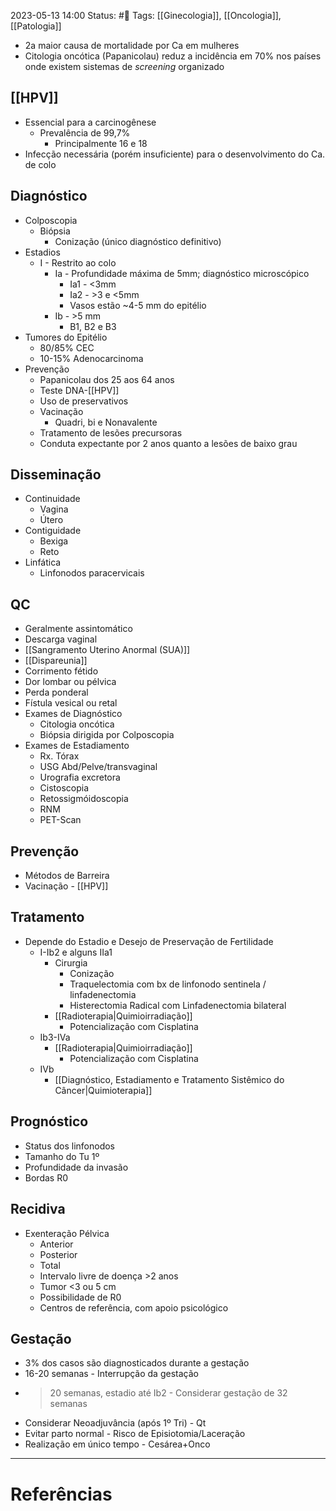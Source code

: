 2023-05-13 14:00
Status: #🌱 
Tags: [[Ginecologia]], [[Oncologia]], [[Patologia]]
<br/>
- 2a maior causa de mortalidade por Ca em mulheres
- Citologia oncótica (Papanicolau) reduz a incidência em 70% nos países onde existem sistemas de _screening_ organizado
## [[HPV]]
- Essencial para a carcinogênese
	- Prevalência de 99,7%
		- Principalmente 16 e 18
- Infecção necessária (porém insuficiente) para o desenvolvimento do Ca. de colo
## Diagnóstico
- Colposcopia
	- Biópsia
		- Conização (único diagnóstico definitivo)
- Estadios
	- I - Restrito ao colo
		- Ia - Profundidade máxima de 5mm; diagnóstico microscópico
			- Ia1 - <3mm
			- Ia2 - >3 e <5mm
			- Vasos estão ~4-5 mm do epitélio
		- Ib - >5 mm
			- B1, B2 e B3
- Tumores do Epitélio
	- 80/85% CEC
	- 10-15% Adenocarcinoma
- Prevenção
	- Papanicolau dos 25 aos 64 anos
	- Teste DNA-[[HPV]]
	- Uso de preservativos
	- Vacinação
		- Quadri, bi e Nonavalente
	- Tratamento de lesões precursoras
	- Conduta expectante por 2 anos quanto a lesões de baixo grau
## Disseminação
- Continuidade
	- Vagina
	- Útero
- Contiguidade
	- Bexiga
	- Reto
- Linfática
	- Linfonodos paracervicais
## QC
- Geralmente assintomático
- Descarga vaginal
- [[Sangramento Uterino Anormal (SUA)]]
- [[Dispareunia]]
- Corrimento fétido
- Dor lombar ou pélvica
- Perda ponderal
- Fístula vesical ou retal
- Exames de Diagnóstico
	- Citologia oncótica
	- Biópsia dirigida por Colposcopia
- Exames de Estadiamento
	- Rx. Tórax
	- USG Abd/Pelve/transvaginal
	- Urografia excretora
	- Cistoscopia
	- Retossigmóidoscopia
	- RNM
	- PET-Scan
## Prevenção
- Métodos de Barreira
- Vacinação - [[HPV]]
## Tratamento
- Depende do Estadio e Desejo de Preservação de Fertilidade
	- I-Ib2 e alguns IIa1
		- Cirurgia
			- Conização
			- Traquelectomia com bx de linfonodo sentinela / linfadenectomia
			- Histerectomia Radical com Linfadenectomia bilateral
		- [[Radioterapia|Quimioirradiação]]
			- Potencialização com Cisplatina
	- Ib3-IVa
		- [[Radioterapia|Quimioirradiação]]
			- Potencialização com Cisplatina
	- IVb
		- [[Diagnóstico, Estadiamento e Tratamento Sistêmico do Câncer|Quimioterapia]]
## Prognóstico
- Status dos linfonodos
- Tamanho do Tu 1º
- Profundidade da invasão
- Bordas R0 
## Recidiva
- Exenteração Pélvica
	- Anterior
	- Posterior
	- Total
	- Intervalo livre de doença >2 anos
	- Tumor <3 ou 5 cm
	- Possibilidade de R0
	- Centros de referência, com apoio psicológico
## Gestação
- 3% dos casos são diagnosticados durante a gestação
- 16-20 semanas - Interrupção da gestação
- >20 semanas, estadio até Ib2 - Considerar gestação de 32 semanas
- Considerar Neoadjuvância (após 1º Tri) - Qt
- Evitar parto normal - Risco de Episiotomia/Laceração
- Realização em único tempo - Cesárea+Onco
____
# Referências

